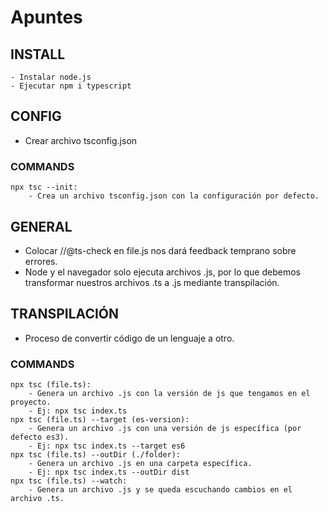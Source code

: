 # Apuntes

## **INSTALL**

```
- Instalar node.js
- Ejecutar npm i typescript
```
## **CONFIG**
- Crear archivo tsconfig.json
### **COMMANDS**

    npx tsc --init: 
        - Crea un archivo tsconfig.json con la configuración por defecto.

## **GENERAL**
- Colocar //@ts-check en file.js nos dará feedback temprano sobre errores.
- Node y el navegador solo ejecuta archivos .js, por lo que debemos transformar nuestros archivos .ts a .js mediante transpilación.

## **TRANSPILACIÓN**

- Proceso de convertir código de un lenguaje a otro.
### **COMMANDS**
    
    npx tsc (file.ts): 
        - Genera un archivo .js con la versión de js que tengamos en el proyecto.
        - Ej: npx tsc index.ts
    npx tsc (file.ts) --target (es-version): 
        - Genera un archivo .js con una versión de js específica (por defecto es3).
        - Ej: npx tsc index.ts --target es6
    npx tsc (file.ts) --outDir (./folder): 
        - Genera un archivo .js en una carpeta específica.
        - Ej: npx tsc index.ts --outDir dist
    npx tsc (file.ts) --watch:
        - Genera un archivo .js y se queda escuchando cambios en el archivo .ts.